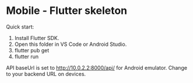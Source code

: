 # Mobile - Flutter skeleton

Quick start:
1. Install Flutter SDK.
2. Open this folder in VS Code or Android Studio.
3. flutter pub get
4. flutter run

API baseUrl is set to http://10.0.2.2:8000/api/ for Android emulator. Change to your backend URL on devices.

